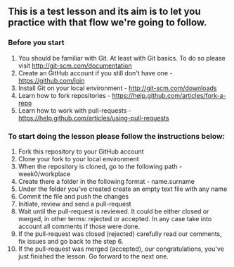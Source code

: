 ## This is a test lesson and its aim is to let you practice with that flow we're going to follow.

### Before you start

1. You should be familiar with Git. At least with Git basics. To do so please visit http://git-scm.com/documentation
2. Create an GitHub account if you still don't have one - https://github.com/join
3. Install Git on your local environment - http://git-scm.com/downloads
4. Learn how to fork repositories - https://help.github.com/articles/fork-a-repo
5. Learn how to work with pull-requests - https://help.github.com/articles/using-pull-requests

### To start doing the lesson please follow the instructions below:

1. Fork this repository to your GitHub account
2. Clone your fork to your local environment
3. When the repository is cloned, go to the following path - week0/workplace
4. Create there a folder in the following format - name.surname
5. Under the folder you've created create an empty text file with any name
6. Commit the file and push the changes
7. Initiate, review and send a pull-request
8. Wait until the pull-request is reviewed. It could be either closed or merged, in other terms: rejected or accepted. In any case take into account all comments if those were done.
9. If the pull-request was closed (rejected) carefully read our comments, fix issues and go back to the step 6.
10. If the pull-request was merged (accepted), our congratulations, you've just finished the lesson. Go forward to the next one.
